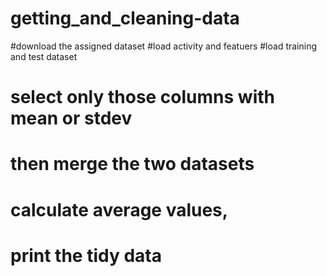 # getting_and_cleaning-data
#download the assigned dataset
#load activity and featuers
#load training and test dataset
# select only those columns with mean or stdev
# then merge the two datasets
# calculate average values, 
# print the tidy data
